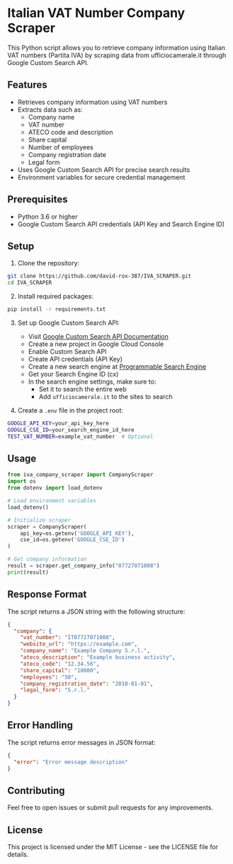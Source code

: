 # Italian VAT Number Company Scraper

This Python script allows you to retrieve company information using Italian VAT numbers (Partita IVA) by scraping data from ufficiocamerale.it through Google Custom Search API.

## Features

- Retrieves company information using VAT numbers
- Extracts data such as:
  - Company name
  - VAT number
  - ATECO code and description
  - Share capital
  - Number of employees
  - Company registration date
  - Legal form
- Uses Google Custom Search API for precise search results
- Environment variables for secure credential management

## Prerequisites

- Python 3.6 or higher
- Google Custom Search API credentials (API Key and Search Engine ID)

## Setup

1. Clone the repository:
```bash
git clone https://github.com/david-rox-387/IVA_SCRAPER.git
cd IVA_SCRAPER
```

2. Install required packages:
```bash
pip install -r requirements.txt
```

3. Set up Google Custom Search API:
   - Visit [Google Custom Search API Documentation](https://developers.google.com/custom-search/v1/overview)
   - Create a new project in Google Cloud Console
   - Enable Custom Search API
   - Create API credentials (API Key)
   - Create a new search engine at [Programmable Search Engine](https://programmablesearchengine.google.com/about/)
   - Get your Search Engine ID (cx)
   - In the search engine settings, make sure to:
     - Set it to search the entire web
     - Add `ufficiocamerale.it` to the sites to search

4. Create a `.env` file in the project root:
```bash
GOOGLE_API_KEY=your_api_key_here
GOOGLE_CSE_ID=your_search_engine_id_here
TEST_VAT_NUMBER=example_vat_number  # Optional
```

## Usage

```python
from iva_company_scraper import CompanyScraper
import os
from dotenv import load_dotenv

# Load environment variables
load_dotenv()

# Initialize scraper
scraper = CompanyScraper(
    api_key=os.getenv('GOOGLE_API_KEY'),
    cse_id=os.getenv('GOOGLE_CSE_ID')
)

# Get company information
result = scraper.get_company_info("07727071008")
print(result)
```

## Response Format

The script returns a JSON string with the following structure:

```json
{
  "company": {
    "vat_number": "IT07727071008",
    "website_url": "https://example.com",
    "company_name": "Example Company S.r.l.",
    "ateco_description": "Example business activity",
    "ateco_code": "12.34.56",
    "share_capital": "10000",
    "employees": "50",
    "company_registration_date": "2010-01-01",
    "legal_form": "S.r.l."
  }
}
```

## Error Handling

The script returns error messages in JSON format:

```json
{
  "error": "Error message description"
}
```

## Contributing

Feel free to open issues or submit pull requests for any improvements.

## License

This project is licensed under the MIT License - see the LICENSE file for details. 